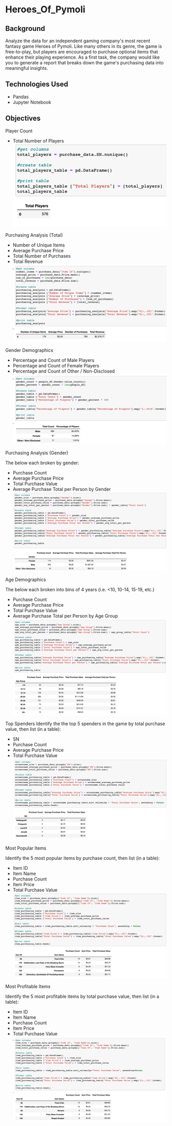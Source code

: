 # Heroes_Of_Pymoli

## Background
Analyze the data for an independent gaming company's most recent fantasy game Heroes of Pymoli.  Like many others in its genre, the game is free-to-play, but players are encouraged to purchase optional items that enhance their playing experience. As a first task, the company would like you to generate a report that breaks down the game's purchasing data into meaningful insights.

## Technologies Used
- Pandas
- Jupyter Notebook

## Objectives
Player Count
- Total Number of Players
![Players](images/player_count.png)

Purchasing Analysis (Total)
- Number of Unique Items
- Average Purchase Price
- Total Number of Purchases
- Total Revenue
![Purchase-Analysis](images/purchase_analysis.png)

Gender Demographics
- Percentage and Count of Male Players
- Percentage and Count of Female Players
- Percentage and Count of Other / Non-Disclosed
![Gender](images/gender_percentage.png)

Purchasing Analysis (Gender)

The below each broken by gender:
- Purchase Count
- Average Purchase Price
- Total Purchase Value
- Average Purchase Total per Person by Gender
![Pruchasing](images/gender_demo.png)

Age Demographics

The below each broken into bins of 4 years (i.e. <10, 10-14, 15-19, etc.)
- Purchase Count
- Average Purchase Price
- Total Purchase Value
- Average Purchase Total per Person by Age Group
![Bins](images/bins.png)

Top Spenders
Identify the the top 5 spenders in the game by total purchase value, then list (in a table):
- SN
- Purchase Count
- Average Purchase Price
- Total Purchase Value
![Top-Spender](images/top_spenders.png)

Most Popular Items

Identify the 5 most popular items by purchase count, then list (in a table):
- Item ID
- Item Name
- Purchase Count
- Item Price
- Total Purchase Value
![Most-Popular](images/most_popular.png)


Most Profitable Items

Identify the 5 most profitable items by total purchase value, then list (in a table):
- Item ID
- Item Name
- Purchase Count
- Item Price
- Total Purchase Value
![Most-Profitable](images/most_profitable.png)

